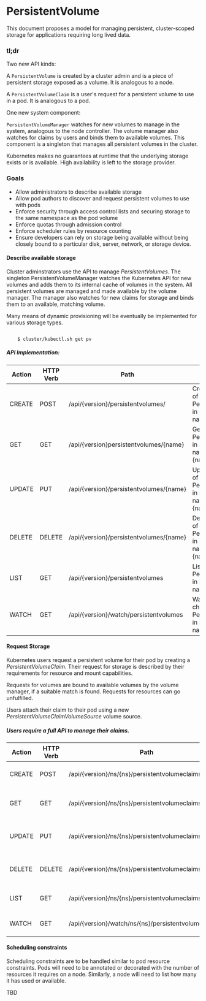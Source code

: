 # PersistentVolume

This document proposes a model for managing persistent, cluster-scoped storage for applications requiring long lived data.

### tl;dr

Two new API kinds:

A `PersistentVolume` is created by a cluster admin and is a piece of persistent storage exposed as a volume.  It is analogous to a node.

A `PersistentVolumeClaim` is a user's request for a persistent volume to use in a pod. It is analogous to a pod.

One new system component:

`PersistentVolumeManager` watches for new volumes to manage in the system, analogous to the node controller.  The volume manager also watches for claims by users and binds them to available volumes. This
component is a singleton that manages all persistent volumes in the cluster.

Kubernetes makes no guarantees at runtime that the underlying storage exists or is available.  High availability is left to the storage provider.

### Goals

* Allow administrators to describe available storage
* Allow pod authors to discover and request persistent volumes to use with pods
* Enforce security through access control lists and securing storage to the same namespace as the pod volume
* Enforce quotas through admission control
* Enforce scheduler rules by resource counting
* Ensure developers can rely on storage being available without being closely bound to a particular disk, server, network, or storage device.


#### Describe available storage

Cluster adminstrators use the API to manage *PersistentVolumes*.  The singleton PersistentVolumeManager watches the Kubernetes API for new volumes and adds them to its internal cache of volumes in the system.
All persistent volumes are managed and made available by the volume manager.  The manager also watches for new claims for storage and binds them to an available, matching volume.

Many means of dynamic provisioning will be eventually be implemented for various storage types.

```

	$ cluster/kubectl.sh get pv

```

##### API Implementation:

| Action | HTTP Verb | Path | Description |
| ---- | ---- | ---- | ---- |
| CREATE | POST | /api/{version}/persistentvolumes/ | Create instance of PersistentVolume in system namespace  |
| GET | GET | /api/{version}persistentvolumes/{name} | Get instance of PersistentVolume in system namespace with {name} |
| UPDATE | PUT | /api/{version}/persistentvolumes/{name} | Update instance of PersistentVolume in system namespace with {name} |
| DELETE | DELETE | /api/{version}/persistentvolumes/{name} | Delete instance of PersistentVolume in system namespace with {name} |
| LIST | GET | /api/{version}/persistentvolumes | List instances of PersistentVolume in system namespace |
| WATCH | GET | /api/{version}/watch/persistentvolumes | Watch for changes to a PersistentVolume in system namespace |



#### Request Storage


Kubernetes users request a persistent volume for their pod by creating a *PersistentVolumeClaim*.  Their request for storage is described by their requirements for resource and mount capabilities.

Requests for volumes are bound to available volumes by the volume manager, if a suitable match is found.  Requests for resources can go unfulfilled.

Users attach their claim to their pod using a new *PersistentVolumeClaimVolumeSource* volume source.


##### Users require a full API to manage their claims.


| Action | HTTP Verb | Path | Description |
| ---- | ---- | ---- | ---- |
| CREATE | POST | /api/{version}/ns/{ns}/persistentvolumeclaims/ | Create instance of PersistentVolumeClaim in namespace {ns} |
| GET | GET | /api/{version}/ns/{ns}/persistentvolumeclaims/{name} | Get instance of PersistentVolumeClaim in namespace {ns} with {name} |
| UPDATE | PUT | /api/{version}/ns/{ns}/persistentvolumeclaims/{name} | Update instance of PersistentVolumeClaim in namespace {ns} with {name} |
| DELETE | DELETE | /api/{version}/ns/{ns}/persistentvolumeclaims/{name} | Delete instance of PersistentVolumeClaim in namespace {ns} with {name} |
| LIST | GET | /api/{version}/ns/{ns}/persistentvolumeclaims | List instances of PersistentVolumeClaim in namespace {ns} |
| WATCH | GET | /api/{version}/watch/ns/{ns}/persistentvolumeclaims | Watch for changes to PersistentVolumeClaim in namespace {ns} |



#### Scheduling constraints

Scheduling constraints are to be handled similar to pod resource constraints.  Pods will need to be annotated or decorated with the number of resources it requires on a node.  Similarly, a node will need to list how many it has used or available.

TBD
